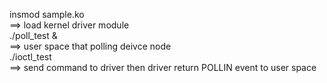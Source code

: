 insmod sample.ko  
==> load kernel driver module  
./poll_test &  
==> user space that polling deivce node  
./ioctl_test  
==> send command to driver then driver return POLLIN event to user space  

